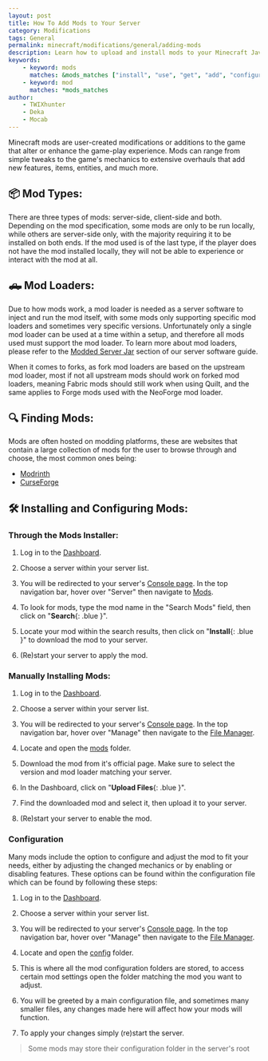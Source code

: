 ```yaml
---
layout: post
title: How To Add Mods to Your Server
category: Modifications
tags: General
permalink: minecraft/modifications/general/adding-mods
description: Learn how to upload and install mods to your Minecraft Java server.
keywords:
    - keyword: mods
      matches: &mods_matches ["install", "use", "get", "add", "configure", "load", "put", "upload"]
    - keyword: mod
      matches: *mods_matches
author:
    - TWIXhunter
    - Deka
    - Mocab
---
```


Minecraft mods are user-created modifications or additions to the game that alter or enhance the game-play experience. Mods can range from simple tweaks to the game's mechanics to extensive overhauls that add new features, items, entities, and much more.

## :package: Mod Types:

There are three types of mods: server-side, client-side and both. Depending on the mod specification, some mods are only to be run locally, while others are server-side only, with the majority requiring it to be installed on both ends. If the mod used is of the last type, if the player does not have the mod installed locally, they will not be able to experience or interact with the mod at all.

## :pickup_truck: Mod Loaders:

Due to how mods work, a mod loader is needed as a server software to inject and run the mod itself, with some mods only supporting specific mod loaders and sometimes very specific versions. Unfortunately only a single mod loader can be used at a time within a setup, and therefore all mods used must support the mod loader. To learn more about mod loaders, please refer to the [Modded Server Jar](/minecraft/java/configuration/server-software#modded-server-jars) section of our server software guide.

When it comes to forks, as fork mod loaders are based on the upstream mod loader, most if not all upstream mods should work on forked mod loaders, meaning Fabric mods should still work when using Quilt, and the same applies to Forge mods used with the NeoForge mod loader.

## :mag: Finding Mods:

Mods are often hosted on modding platforms, these are websites that contain a large collection of mods for the user to browse through and choose, the most common ones being:

-   [Modrinth](https://modrinth.com/mods)
-   [CurseForge](https://www.curseforge.com/minecraft/search)

## :hammer_and_wrench: Installing and Configuring Mods:

### Through the Mods Installer:

1. Log in to the [Dashboard](https://client.falixnodes.net/).

2. Choose a server within your server list.

3. You will be redirected to your server's [Console page](https://client.falixnodes.net/server/console). In the top navigation bar, hover over "Server" then navigate to [Mods](https://client.falixnodes.net/server/mods).

4. To look for mods, type the mod name in the "Search Mods" field, then click on "**Search**{: .blue }".

5. Locate your mod within the search results, then click on "**Install**{: .blue }" to download the mod to your server.

6. (Re)start your server to apply the mod.

### Manually Installing Mods:

1. Log in to the [Dashboard](https://client.falixnodes.net/).

2. Choose a server within your server list.

3. You will be redirected to your server's [Console page](https://client.falixnodes.net/server/console). In the top navigation bar, hover over "Manage" then navigate to the [File Manager](https://client.falixnodes.net/server/filemanager).

4. Locate and open the [mods](https://client.falixnodes.net/server/filemanager?dir=/mods/) folder.

5. Download the mod from it's official page. Make sure to select the version and mod loader matching your server.

6. In the Dashboard, click on "**Upload Files**{: .blue }".

7. Find the downloaded mod and select it, then upload it to your server.

8. (Re)start your server to enable the mod.

### Configuration

Many mods include the option to configure and adjust the mod to fit your needs, either by adjusting the changed mechanics or by enabling or disabling features. These options can be found within the configuration file which can be found by following these steps:

1. Log in to the [Dashboard](https://client.falixnodes.net/).

2. Choose a server within your server list.

3. You will be redirected to your server's [Console page](https://client.falixnodes.net/server/console). In the top navigation bar, hover over "Manage" then navigate to the [File Manager](https://client.falixnodes.net/server/filemanager).

4. Locate and open the [config](https://client.falixnodes.net/server/filemanager?dir=/config/) folder.

5. This is where all the mod configuration folders are stored, to access certain mod settings open the folder matching the mod you want to adjust.

6. You will be greeted by a main configuration file, and sometimes many smaller files, any changes made here will affect how your mods will function.

7. To apply your changes simply (re)start the server.

> Some mods may store their configuration folder in the server's root
